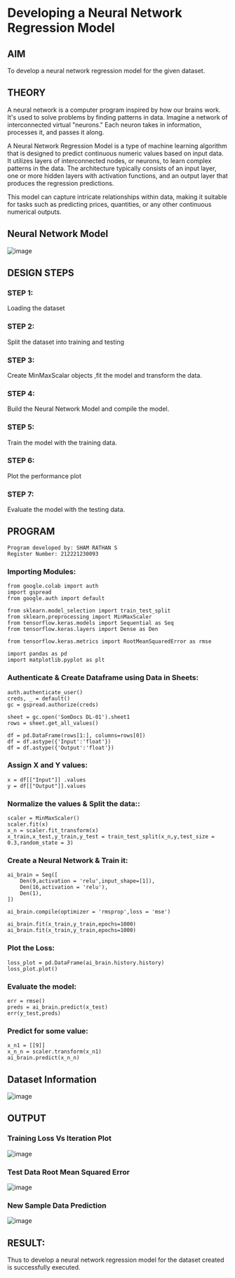 # Developing a Neural Network Regression Model

## AIM

To develop a neural network regression model for the given dataset.

## THEORY
A neural network is a computer program inspired by how our brains work. It's used to solve problems by finding patterns in data. Imagine a network of interconnected virtual "neurons." Each neuron takes in information, processes it, and passes it along.

A Neural Network Regression Model is a type of machine learning algorithm that is designed to predict continuous numeric values based on input data. It utilizes layers of interconnected nodes, or neurons, to learn complex patterns in the data. The architecture typically consists of an input layer, one or more hidden layers with activation functions, and an output layer that produces the regression predictions.

This model can capture intricate relationships within data, making it suitable for tasks such as predicting prices, quantities, or any other continuous numerical outputs.

## Neural Network Model
![image](https://github.com/ShamRathan/basic-nn-model/assets/93587823/25a8f032-a6bd-4d06-a7b9-bb5511609711)


## DESIGN STEPS

### STEP 1:

Loading the dataset

### STEP 2:

Split the dataset into training and testing

### STEP 3:

Create MinMaxScalar objects ,fit the model and transform the data.

### STEP 4:

Build the Neural Network Model and compile the model.

### STEP 5:

Train the model with the training data.

### STEP 6:

Plot the performance plot

### STEP 7:

Evaluate the model with the testing data.

## PROGRAM
```
Program developed by: SHAM RATHAN S
Register Number: 212221230093
```
### Importing Modules:
```
from google.colab import auth
import gspread
from google.auth import default

from sklearn.model_selection import train_test_split
from sklearn.preprocessing import MinMaxScaler
from tensorflow.keras.models import Sequential as Seq
from tensorflow.keras.layers import Dense as Den

from tensorflow.keras.metrics import RootMeanSquaredError as rmse

import pandas as pd
import matplotlib.pyplot as plt
```
### Authenticate & Create Dataframe using Data in Sheets:
```
auth.authenticate_user()
creds, _ = default()
gc = gspread.authorize(creds)

sheet = gc.open('SomDocs DL-01').sheet1 
rows = sheet.get_all_values()

df = pd.DataFrame(rows[1:], columns=rows[0])
df = df.astype({'Input':'float'})
df = df.astype({'Output':'float'})
```
### Assign X and Y values:
```
x = df[["Input"]] .values
y = df[["Output"]].values
```
### Normalize the values & Split the data::
```
scaler = MinMaxScaler()
scaler.fit(x)
x_n = scaler.fit_transform(x)
x_train,x_test,y_train,y_test = train_test_split(x_n,y,test_size = 0.3,random_state = 3)
```

### Create a Neural Network & Train it:
```
ai_brain = Seq([
    Den(9,activation = 'relu',input_shape=[1]),
    Den(16,activation = 'relu'),
    Den(1),
])

ai_brain.compile(optimizer = 'rmsprop',loss = 'mse')

ai_brain.fit(x_train,y_train,epochs=1000)
ai_brain.fit(x_train,y_train,epochs=1000)
```

### Plot the Loss:
```
loss_plot = pd.DataFrame(ai_brain.history.history)
loss_plot.plot()
```

### Evaluate the model:
```
err = rmse()
preds = ai_brain.predict(x_test)
err(y_test,preds)
```
### Predict for some value:
```
x_n1 = [[9]]
x_n_n = scaler.transform(x_n1)
ai_brain.predict(x_n_n)
```

## Dataset Information
![image](https://github.com/ShamRathan/basic-nn-model/assets/93587823/8ad848aa-c96b-4de8-9061-70ef29c0e714)


## OUTPUT

### Training Loss Vs Iteration Plot
![image](https://github.com/ShamRathan/basic-nn-model/assets/93587823/ae931de0-18ac-426a-b7fc-fb9040cc4e55)


### Test Data Root Mean Squared Error
![image](https://github.com/ShamRathan/basic-nn-model/assets/93587823/9ba62df3-2c69-4bb4-bc95-60f1ebb017b9)



### New Sample Data Prediction
![image](https://github.com/ShamRathan/basic-nn-model/assets/93587823/588622b9-b574-411c-b488-afd96c73ff6a)



## RESULT:
Thus to develop a neural network regression model for the dataset created is successfully executed.
